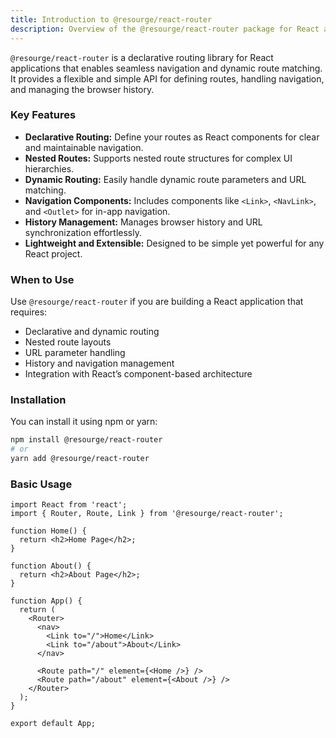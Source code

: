 ```yaml
---
title: Introduction to @resourge/react-router
description: Overview of the @resourge/react-router package for React applications.
---
```


`@resourge/react-router` is a declarative routing library for React applications that enables seamless navigation and dynamic route matching. It provides a flexible and simple API for defining routes, handling navigation, and managing the browser history.

### Key Features

- **Declarative Routing:** Define your routes as React components for clear and maintainable navigation.
- **Nested Routes:** Supports nested route structures for complex UI hierarchies.
- **Dynamic Routing:** Easily handle dynamic route parameters and URL matching.
- **Navigation Components:** Includes components like `<Link>`, `<NavLink>`, and `<Outlet>` for in-app navigation.
- **History Management:** Manages browser history and URL synchronization effortlessly.
- **Lightweight and Extensible:** Designed to be simple yet powerful for any React project.

### When to Use

Use `@resourge/react-router` if you are building a React application that requires:

- Declarative and dynamic routing
- Nested route layouts
- URL parameter handling
- History and navigation management
- Integration with React’s component-based architecture

### Installation

You can install it using npm or yarn:

```bash
npm install @resourge/react-router
# or
yarn add @resourge/react-router
````

### Basic Usage

```tsx
import React from 'react';
import { Router, Route, Link } from '@resourge/react-router';

function Home() {
  return <h2>Home Page</h2>;
}

function About() {
  return <h2>About Page</h2>;
}

function App() {
  return (
    <Router>
      <nav>
        <Link to="/">Home</Link>
        <Link to="/about">About</Link>
      </nav>

      <Route path="/" element={<Home />} />
      <Route path="/about" element={<About />} />
    </Router>
  );
}

export default App;
```